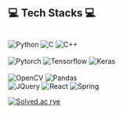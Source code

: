## 💻 Tech Stacks 💻
    
<br/>
<img alt="Python" src ="https://img.shields.io/badge/Python-3776AB.svg?&style=flat-square&logo=Python&logoColor=white"/> <img alt="C" src ="https://img.shields.io/badge/C-A8B9CC.svg?&style=flat-square&logo=C&logoColor=white"/> <img alt="C++" src ="https://img.shields.io/badge/C++-00599C.svg?&style=flat-square&logo=C%2B%2B&logoColor=white"/>  
</br>

<br/>
<img alt="Pytorch" src ="https://img.shields.io/badge/Pytorch-EE4C2C.svg?&style=flat-square&logo=Pytorch&logoColor=white"/> <img alt="Tensorflow" src ="https://img.shields.io/badge/Tensorflow-FF6F00.svg?&style=flat-square&logo=Tensorflow&logoColor=white"/> <img alt="Keras" src ="https://img.shields.io/badge/Keras-D00000.svg?&style=flat-square&logo=Keras&logoColor=white"/>
</br>

<br/>
<img alt="OpenCV" src ="https://img.shields.io/badge/OpenCV-5C3EE8.svg?&style=flat-square&logo=OpenCV&logoColor=white"/>  <img alt="Pandas" src ="https://img.shields.io/badge/Pandas-150458.svg?&style=flat-square&logo=Pandas&logoColor=white"/> <br/> <img alt="JQuery" src ="https://img.shields.io/badge/JQuery-0769AD .svg?&style=flat-square&logo=JQuery&logoColor=white"/> <img alt="React" src ="https://img.shields.io/badge/React-61DAFB.svg?&style=flat-square&logo=React&logoColor=white"/> <img alt="Spring" src ="https://img.shields.io/badge/Spring-6DB33F.svg?&style=for-the-badge&logo=Spring&logoColor=white"/> 
<br/>

[![Solved.ac rye](http://mazassumnida.wtf/api/v2/generate_badge?boj={rye})](https://solved.ac/{rye})
